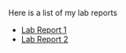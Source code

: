 Here is a list of my lab reports

* [Lab Report 1](https://empire-penguin.github.io/lab-reports/lab2/lab-report-1-week-2.html)
* [Lab Report 2](https://empire-penguin.github.io/lab-reports/lab4/lab-report-2-week-4.html)